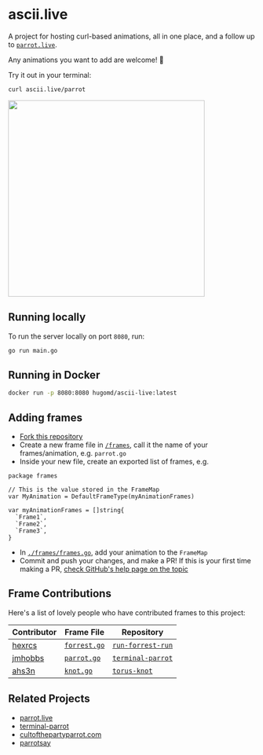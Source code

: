 # ascii.live

A project for hosting curl-based animations, all in one place, and a follow up to [`parrot.live`](https://github.com/hugomd/parrot.live).

Any animations you want to add are welcome! 🎉

Try it out in your terminal:
```bash
curl ascii.live/parrot
```

<img src="./demo.gif" width="400"/>

## Running locally
To run the server locally on port `8080`, run:
```bash
go run main.go
```

## Running in Docker
```bash
docker run -p 8080:8080 hugomd/ascii-live:latest
```

## Adding frames
* [Fork this repository](https://github.com/hugomd/ascii-live/fork)
* Create a new frame file in [`/frames`](./frames), call it the name of your frames/animation, e.g. `parrot.go`
* Inside your new file, create an exported list of frames, e.g.
```Golang
package frames

// This is the value stored in the FrameMap
var MyAnimation = DefaultFrameType(myAnimationFrames)

var myAnimationFrames = []string{
  `Frame1`,
  `Frame2`,
  `Frame3`,
}
```
* In [`./frames/frames.go`](./frames/frames.go), add your animation to the `FrameMap`
* Commit and push your changes, and make a PR! If this is your first time making a PR, [check GitHub's help page on the topic](https://help.github.com/en/github/collaborating-with-issues-and-pull-requests/creating-a-pull-request)

## Frame Contributions
Here's a list of lovely people who have contributed frames to this project:

| Contributor                                      | Frame File                                    | Repository                                                      |
|--------------------------------------------------|-----------------------------------------------|-----------------------------------------------------------------|
| [hexrcs](https://github.com/hexrcs)              | [`forrest.go`](./frames/forrest.go)           | [`run-forrest-run`](https://github.com/hexrcs/run-forrest-run)  |
| [jmhobbs](https://github.com/jmhobbs)            | [`parrot.go`](./frames/parrot.go)             | [`terminal-parrot`](https://github.com/jmhobbs/terminal-parrot) |
| [ahs3n](https://github.com/ahs3n)                | [`knot.go`](./frames/knot.go)                 | [`torus-knot`](https://github.com/ahs3n/torus-knot/)            |

## Related Projects
* [parrot.live](https://github.com/hugomd/parrot.live)
* [terminal-parrot](https://github.com/jmhobbs/terminal-parrot)
* [cultofthepartyparrot.com](https://github.com/jmhobbs/cultofthepartyparrot.com)
* [parrotsay](https://github.com/matheuss/parrotsay)
